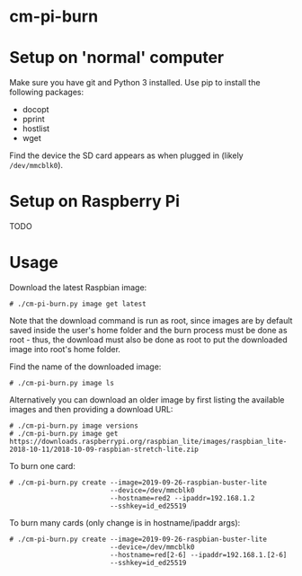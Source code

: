 # cm-pi-burn

# Setup on 'normal' computer

Make sure you have git and Python 3 installed. Use pip to install the following
packages:

- docopt
- pprint
- hostlist
- wget

Find the device the SD card appears as when plugged in (likely `/dev/mmcblk0`).

# Setup on Raspberry Pi

TODO

# Usage

Download the latest Raspbian image:

```
# ./cm-pi-burn.py image get latest
```

Note that the download command is run as root, since images are by default
saved inside the user's home folder and the burn process must be done as root -
thus, the download must also be done as root to put the downloaded image into
root's home folder.

Find the name of the downloaded image:

```
# ./cm-pi-burn.py image ls
```

Alternatively you can download an older image by first listing the available
images and then providing a download URL:

```
# ./cm-pi-burn.py image versions
# ./cm-pi-burn.py image get https://downloads.raspberrypi.org/raspbian_lite/images/raspbian_lite-2018-10-11/2018-10-09-raspbian-stretch-lite.zip
```

To burn one card:

```
# ./cm-pi-burn.py create --image=2019-09-26-raspbian-buster-lite
                         --device=/dev/mmcblk0
                         --hostname=red2 --ipaddr=192.168.1.2
                         --sshkey=id_ed25519
```

To burn many cards (only change is in hostname/ipaddr args):

```
# ./cm-pi-burn.py create --image=2019-09-26-raspbian-buster-lite
                         --device=/dev/mmcblk0
                         --hostname=red[2-6] --ipaddr=192.168.1.[2-6]
                         --sshkey=id_ed25519
```
